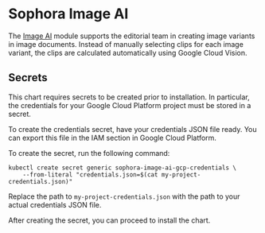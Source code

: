 # Sophora Image AI

The [Image AI][Image AI] module supports the editorial team in creating image variants in image documents.
Instead of manually selecting clips for each image variant, the clips are calculated automatically
using Google Cloud Vision.

## Secrets

This chart requires secrets to be created prior to installation. In particular, the credentials for
your Google Cloud Platform project must be stored in a secret.

To create the credentials secret, have your credentials JSON file ready. You can export this file
in the IAM section in Google Cloud Platform.

To create the secret, run the following command:

```
kubectl create secret generic sophora-image-ai-gcp-credentials \
	--from-literal "credentials.json=$(cat my-project-credentials.json)"
```

Replace the path to `my-project-credentials.json` with the path to your actual credentials JSON file.

After creating the secret, you can proceed to install the chart.



[Image AI]: https://subshell.com/sophora/modules/sophora-image-ai100.html
